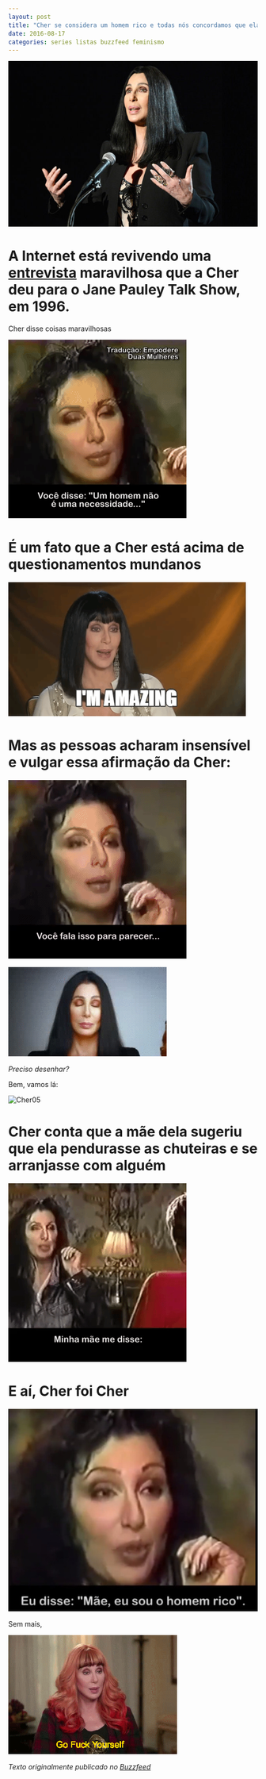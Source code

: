 ```yaml
---
layout: post
title: "Cher se considera um homem rico e todas nós concordamos que ela é quem ela quiser"
date: 2016-08-17
categories: series listas buzzfeed feminismo
---
```


![Cher00](static/img/cher00.jpg)

# A Internet está revivendo uma [entrevista](https://www.youtube.com/watch?v=NvRWYKTHPVg) maravilhosa que a Cher deu para o Jane Pauley Talk Show, em 1996. 

Cher disse coisas maravilhosas

![Cher01](static/img/cher01.gif)

# É um fato que a Cher está acima de questionamentos mundanos

![Cher02](static/img/cher02.gif)

# Mas as pessoas acharam insensível e vulgar essa afirmação da Cher:

![Cher03](static/img/cher03.gif)

![Cher04](static/img/cher04.gif)

_Preciso desenhar?_

Bem, vamos lá:

![Cher05](static/img/cher05.gif)

# Cher conta que a mãe dela sugeriu que ela pendurasse as chuteiras e se arranjasse com alguém

![Cher06](static/img/cher06.gif)

# E aí, Cher foi Cher

![Cher07](static/img/cher07.jpg)

Sem mais, 

![Cher08](static/img/cher08.gif)

_Texto originalmente publicado no [Buzzfeed](https://www.buzzfeed.com/monicabulgari/cher-se-considera-um-homem-rico-e-todos-nas-conco-1x9wm)_
